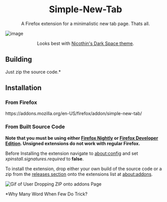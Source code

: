 <h1 align="center">Simple-New-Tab</h1>
<p align="center">A Firefox extension for a minimalistic new tab page. Thats all.</p>

![image](https://user-images.githubusercontent.com/61917048/133905721-b16cd510-89d0-4a4c-95dd-bf5a5b94d9aa.png)
<p align="center">Looks best with <a href=https://github.com/nicoth-in/Dark-Space-Theme>Nicothin's Dark Space theme</a>.</p>

<h2>Building</h2>
Just zip the source code.*

<h2>Installation</h2>

<h3>From Firefox</h3>
https://addons.mozilla.org/en-US/firefox/addon/simple-new-tab/

<h3>From Built Source Code</h3>

<b>Note that you must be using either [Firefox Nightly](https://www.mozilla.org/en-US/firefox/channel/desktop/#nightly) or [Firefox Developer Edition](https://www.mozilla.org/en-US/firefox/developer/). Unsigned extensions do not work with regular Firefox.</b>

Before Installing the extension navigate to [about:config](about:config) and set *xpinstall.signatures.required* to **false**.

To install the extension, drop either your own build of the source code or a zip from the [releases section](https://github.com/ThatCrispyToast/Simple-New-Tab/releases) onto the extensions list at [about:addons](about:addons).

![Gif of User Dropping ZIP onto addons Page](https://media4.giphy.com/media/9DebsQlodranIJ2kHG/giphy.gif?cid=790b761105cb79f1e7a23d79a57735ff6afca280dc09ccdf&rid=giphy.gif)

*Why Many Word When Few Do Trick?
